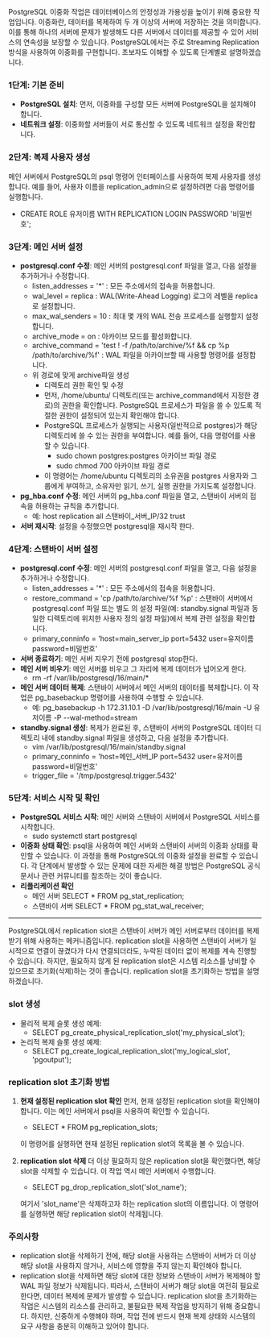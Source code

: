 PostgreSQL 이중화 작업은 데이터베이스의 안정성과 가용성을 높이기 위해 중요한 작업입니다. 이중화란, 데이터를 복제하여 두 개 이상의 서버에 저장하는 것을 의미합니다. 이를 통해 하나의 서버에 문제가 발생해도 다른 서버에서 데이터를 제공할 수 있어 서비스의 연속성을 보장할 수 있습니다. PostgreSQL에서는 주로 Streaming Replication 방식을 사용하여 이중화를 구현합니다. 초보자도 이해할 수 있도록 단계별로 설명하겠습니다.

### 1단계: 기본 준비
- **PostgreSQL 설치**: 먼저, 이중화를 구성할 모든 서버에 PostgreSQL을 설치해야 합니다.
- **네트워크 설정**: 이중화할 서버들이 서로 통신할 수 있도록 네트워크 설정을 확인합니다.
### 2단계: 복제 사용자 생성
메인 서버에서 PostgreSQL의 psql 명령어 인터페이스를 사용하여 복제 사용자를 생성합니다. 예를 들어, 사용자 이름을 replication_admin으로 설정하려면 다음 명령어를 실행합니다.
- CREATE ROLE 유저이름 WITH REPLICATION LOGIN PASSWORD '비밀번호';
### 3단계: 메인 서버 설정
- **postgresql.conf 수정**: 메인 서버의 postgresql.conf 파일을 열고, 다음 설정을 추가하거나 수정합니다.
  - listen_addresses = '*' : 모든 주소에서의 접속을 허용합니다.
  - wal_level = replica : WAL(Write-Ahead Logging) 로그의 레벨을 replica로 설정합니다.
  - max_wal_senders = 10 : 최대 몇 개의 WAL 전송 프로세스를 실행할지 설정합니다.
  - archive_mode = on : 아카이브 모드를 활성화합니다.
  - archive_command = 'test ! -f /path/to/archive/%f && cp %p /path/to/archive/%f' : WAL 파일을 아카이브할 때 사용할 명령어를 설정합니다.
  - 위 경로에 맞게 archive파일 생성
    - 디렉토리 권한 확인 및 수정
    - 먼저, /home/ubuntu/ 디렉토리(또는 archive_command에서 지정한 경로)의 권한을 확인합니다. PostgreSQL         프로세스가 파일을 쓸 수 있도록 적절한 권한이 설정되어 있는지 확인해야 합니다.
    - PostgreSQL 프로세스가 실행되는 사용자(일반적으로 postgres)가 해당 디렉토리에 쓸 수 있는 권한을 부여합니다.        예를 들어, 다음 명령어를 사용할 수 있습니다.
      - sudo chown postgres:postgres 아카이브 파일 경로
      - sudo chmod 700 아카이브 파일 경로
    - 이 명령어는 /home/ubuntu 디렉토리의 소유권을 postgres 사용자와 그룹에게 부여하고, 소유자만 읽기, 쓰기,          실행 권한을 가지도록 설정합니다.
- **pg_hba.conf 수정**: 메인 서버의 pg_hba.conf 파일을 열고, 스탠바이 서버의 접속을 허용하는 규칙을 추가합니다.
  - 예: host replication all 스탠바이_서버_IP/32 trust
- **서버 재시작**: 설정을 수정했으면 postgresql을 재시작 한다.
### 4단계: 스탠바이 서버 설정
- **postgresql.conf 수정**: 메인 서버의 postgresql.conf 파일을 열고, 다음 설정을 추가하거나 수정합니다.
  - listen_addresses = '*' : 모든 주소에서의 접속을 허용합니다.
  - restore_command = 'cp /path/to/archive/%f %p' : 스탠바이 서버에서 postgresql.conf 파일 또는 별도     의 설정 파일(예: standby.signal 파일과 동일한 디렉토리에 위치한 사용자 정의 설정 파일)에서 복제 관련 설정을        확인합니다.
  - primary_conninfo = 'host=main_server_ip port=5432 user=유저이름 password=비밀번호'
- **서버 종료하기**: 메인 서버 지우기 전에 postgresql stop한다. 
- **메인 서버 비우기**: 메인 서버를 비우고 그 자리에 복제 데이터가 넘어오게 한다.
  - rm -rf /var/lib/postgresql/16/main/*
- **메인 서버 데이터 복제**: 스탠바이 서버에서 메인 서버의 데이터를 복제합니다. 이 작업은 pg_basebackup 명령어를 사용하여 수행할 수 있습니다.
  - 예: pg_basebackup -h 172.31.10.1 -D /var/lib/postgresql/16/main -U 유저이름 -P --wal-method=stream
- **standby.signal 생성**: 복제가 완료된 후, 스탠바이 서버의 PostgreSQL 데이터 디렉토리 내에 standby.signal 파일을 생성하고, 다음 설정을 추가합니다.
  - vim /var/lib/postgresql/16/main/standby.signal 
  - primary_conninfo = 'host=메인_서버_IP port=5432 user=유저이름 password=비밀번호'
  - trigger_file = '/tmp/postgresql.trigger.5432'
### 5단계: 서비스 시작 및 확인
- **PostgreSQL 서비스 시작**: 메인 서버와 스탠바이 서버에서 PostgreSQL 서비스를 시작합니다.
  - sudo systemctl start postgresql
- **이중화 상태 확인**: psql을 사용하여 메인 서버와 스탠바이 서버의 이중화 상태를 확인할 수 있습니다.
이 과정을 통해 PostgreSQL의 이중화 설정을 완료할 수 있습니다. 각 단계에서 발생할 수 있는 문제에 대한 자세한 해결 방법은 PostgreSQL 공식 문서나 관련 커뮤니티를 참조하는 것이 좋습니다.
- **리플리케이션 확인** 
  - 메인 서버
    SELECT * FROM pg_stat_replication;
  - 스탠바이 서버
    SELECT * FROM pg_stat_wal_receiver;

---------------------------------------------------------------------------------------------

PostgreSQL에서 replication slot은 스탠바이 서버가 메인 서버로부터 데이터를 복제받기 위해 사용하는 메커니즘입니다. replication slot을 사용하면 스탠바이 서버가 일시적으로 연결이 끊겼다가 다시 연결되더라도, 누락된 데이터 없이 복제를 계속 진행할 수 있습니다. 하지만, 필요하지 않게 된 replication slot은 시스템 리소스를 낭비할 수 있으므로 초기화(삭제)하는 것이 좋습니다. replication slot을 초기화하는 방법을 설명하겠습니다.
### slot 생성
- 물리적 복제 슬롯 생성 예제:
  - SELECT pg_create_physical_replication_slot('my_physical_slot');
- 논리적 복제 슬롯 생성 예제:
  - SELECT pg_create_logical_replication_slot('my_logical_slot', 'pgoutput');
### replication slot 초기화 방법
1. **현재 설정된 replication slot 확인**
   먼저, 현재 설정된 replication slot을 확인해야 합니다. 이는 메인 서버에서 psql을 사용하여 확인할 수 있습니다.
   

   - SELECT * FROM pg_replication_slots;
   
   이 명령어를 실행하면 현재 설정된 replication slot의 목록을 볼 수 있습니다.
2. **replication slot 삭제**
   더 이상 필요하지 않은 replication slot을 확인했다면, 해당 slot을 삭제할 수 있습니다. 이 작업 역시 메인 서버에서 수행합니다.
   

   - SELECT pg_drop_replication_slot('slot_name');
   
   여기서 'slot_name'은 삭제하고자 하는 replication slot의 이름입니다. 이 명령어를 실행하면 해당 replication slot이 삭제됩니다.
### 주의사항
- replication slot을 삭제하기 전에, 해당 slot을 사용하는 스탠바이 서버가 더 이상 해당 slot을 사용하지 않거나, 서비스에 영향을 주지 않는지 확인해야 합니다.
- replication slot을 삭제하면 해당 slot에 대한 정보와 스탠바이 서버가 복제해야 할 WAL 파일 정보가 삭제됩니다. 따라서, 스탠바이 서버가 해당 slot을 여전히 필요로 한다면, 데이터 복제에 문제가 발생할 수 있습니다.
replication slot을 초기화하는 작업은 시스템의 리소스를 관리하고, 불필요한 복제 작업을 방지하기 위해 중요합니다. 하지만, 신중하게 수행해야 하며, 작업 전에 반드시 현재 복제 상태와 시스템의 요구 사항을 충분히 이해하고 있어야 합니다.
